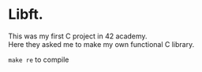 # Libft. 
This was my first C project in 42 academy.  
Here they asked me to make my own functional C library.

`make re` to compile

